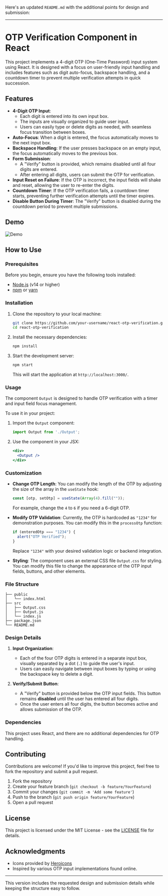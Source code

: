 Here's an updated `README.md` with the additional points for design and submission:

---

# OTP Verification Component in React

This project implements a 4-digit OTP (One-Time Password) input system using React. It is designed with a focus on user-friendly input handling and includes features such as digit auto-focus, backspace handling, and a countdown timer to prevent multiple verification attempts in quick succession.

## Features

- **4-Digit OTP Input**: 
  - Each digit is entered into its own input box.
  - The inputs are visually organized to guide user input.
  - Users can easily type or delete digits as needed, with seamless focus transition between boxes.
- **Auto-Focus**: When a digit is entered, the focus automatically moves to the next input box.
- **Backspace Handling**: If the user presses backspace on an empty input, the focus automatically moves to the previous box.
- **Form Submission**:
  - A "Verify" button is provided, which remains disabled until all four digits are entered.
  - After entering all digits, users can submit the OTP for verification.
- **Input Reset on Failure**: If the OTP is incorrect, the input fields will shake and reset, allowing the user to re-enter the digits.
- **Countdown Timer**: If the OTP verification fails, a countdown timer starts, preventing further verification attempts until the timer expires.
- **Disable Button During Timer**: The "Verify" button is disabled during the countdown period to prevent multiple submissions.

## Demo

![Demo](demo.gif)

## How to Use

### Prerequisites

Before you begin, ensure you have the following tools installed:

- [Node.js](https://nodejs.org/) (v14 or higher)
- [npm](https://www.npmjs.com/) or [yarn](https://yarnpkg.com/)

### Installation

1. Clone the repository to your local machine:

   ```bash
   git clone https://github.com/your-username/react-otp-verification.git
   cd react-otp-verification
   ```

2. Install the necessary dependencies:

   ```bash
   npm install
   ```

3. Start the development server:

   ```bash
   npm start
   ```

   This will start the application at `http://localhost:3000/`.

### Usage

The component `Output` is designed to handle OTP verification with a timer and input field focus management.

To use it in your project:

1. Import the `Output` component:

   ```javascript
   import Output from './Output';
   ```

2. Use the component in your JSX:

   ```jsx
   <div>
     <Output />
   </div>
   ```

### Customization

- **Change OTP Length**: You can modify the length of the OTP by adjusting the size of the array in the `useState` hook:

  ```js
  const [otp, setOtp] = useState(Array(4).fill(""));
  ```

  For example, change the `4` to `6` if you need a 6-digit OTP.

- **Modify OTP Validation**: Currently, the OTP is hardcoded as `"1234"` for demonstration purposes. You can modify this in the `processOtp` function:

  ```js
  if (enteredOtp === "1234") {
    alert("OTP Verified");
  }
  ```

  Replace `"1234"` with your desired validation logic or backend integration.

- **Styling**: The component uses an external CSS file `Output.css` for styling. You can modify this file to change the appearance of the OTP input fields, buttons, and other elements.

### File Structure

```
├── public
│   └── index.html
├── src
│   ├── Output.css
│   ├── Output.js
│   └── index.js
├── package.json
└── README.md
```

### Design Details

1. **Input Organization**:
   - Each of the four OTP digits is entered in a separate input box, visually separated by a dot (`.`) to guide the user's input.
   - Users can easily navigate between input boxes by typing or using the backspace key to delete a digit.

2. **Verify/Submit Button**:
   - A "Verify" button is provided below the OTP input fields. This button remains **disabled** until the user has entered all four digits.
   - Once the user enters all four digits, the button becomes active and allows submission of the OTP.

### Dependencies

This project uses React, and there are no additional dependencies for OTP handling.

## Contributing

Contributions are welcome! If you'd like to improve this project, feel free to fork the repository and submit a pull request.

1. Fork the repository
2. Create your feature branch (`git checkout -b feature/YourFeature`)
3. Commit your changes (`git commit -m 'Add some feature'`)
4. Push to the branch (`git push origin feature/YourFeature`)
5. Open a pull request

## License

This project is licensed under the MIT License - see the [LICENSE](LICENSE) file for details.

## Acknowledgments

- Icons provided by [Heroicons](https://heroicons.com/)
- Inspired by various OTP input implementations found online.

---

This version includes the requested design and submission details while keeping the structure easy to follow.
